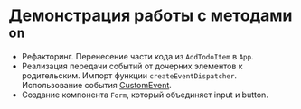 # Демонстрация работы с методами `on`

- Рефакторинг. Перенесение части кода из `AddTodoItem` в `App`.
- Реализация передачи событий от дочерних элементов к родительским. Импорт функции `createEventDispatcher`. Использование события [CustomEvent](https://developer.mozilla.org/en-US/docs/Web/API/CustomEvent).
- Создание компонента `Form`, который объединяет input и button.